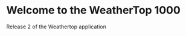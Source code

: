 Welcome to the WeatherTop 1000  
=========================

Release 2 of the Weathertop application

